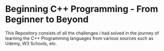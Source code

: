 # Beginning C++ Programming - From Beginner to Beyond
 This Repository consists of all the challenges i had solved in the journey of learning the C++ Programming languages from various sources such as Udemy, W3 Schools, etc.
